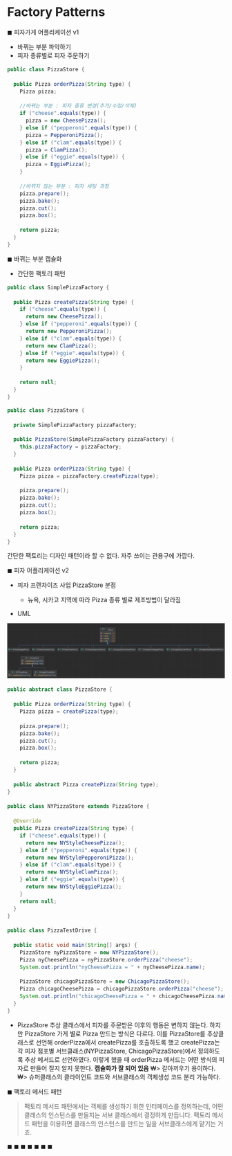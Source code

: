 # Factory Patterns

◼︎ 피자가게 어플리케이션 v1

- 바뀌는 부분 파악하기
- 피자 종류별로 피자 주문하기

```java
public class PizzaStore {

  public Pizza orderPizza(String type) {
    Pizza pizza;

    //바뀌는 부분 : 피자 종류 변경(추가/수정/삭제)
    if ("cheese".equals(type)) {
      pizza = new CheesePizza();
    } else if ("pepperoni".equals(type)) {
      pizza = PepperoniPizza();
    } else if ("clam".equals(type)) {
      pizza = ClamPizza();
    } else if ("eggie".equals(type)) {
      pizza = EggiePizza();
    }

    //바뀌지 않는 부분 : 피자 세팅 과정
    pizza.prepare();
    pizza.bake();
    pizza.cut();
    pizza.box();

    return pizza;
  }
}
```

◼︎ 바뀌는 부분 캡슐화

- 간단한 팩토리 패턴

```java
public class SimplePizzaFactory {

  public Pizza createPizza(String type) {
    if ("cheese".equals(type)) {
      return new CheesePizza();
    } else if ("pepperoni".equals(type)) {
      return new PepperoniPizza();
    } else if ("clam".equals(type)) {
      return new ClamPizza();
    } else if ("eggie".equals(type)) {
      return new EggiePizza();
    }

    return null;
  }
}
```

```java
public class PizzaStore {

  private SimplePizzaFactory pizzaFactory;

  public PizzaStore(SimplePizzaFactory pizzaFactory) {
    this.pizzaFactory = pizzaFactory;
  }

  public Pizza orderPizza(String type) {
    Pizza pizza = pizzaFactory.createPizza(type);

    pizza.prepare();
    pizza.bake();
    pizza.cut();
    pizza.box();

    return pizza;
  }
}
```

간단한 팩토리는 디자인 패턴이라 할 수 없다. 자주 쓰이는 관용구에 가깝다.

◼︎ 피자 어플리케이션 v2

- 피자 프랜차이즈 사업 PizzaStore 분점
    - 뉴욕, 시카고 지역에 따라 Pizza 종류 별로 제조방법이 달라짐

- UML

![v2-UML.png](v2-UML.png)

```java
public abstract class PizzaStore {

  public Pizza orderPizza(String type) {
    Pizza pizza = createPizza(type);

    pizza.prepare();
    pizza.bake();
    pizza.cut();
    pizza.box();

    return pizza;
  }

  public abstract Pizza createPizza(String type);
}

public class NYPizzaStore extends PizzaStore {

  @Override
  public Pizza createPizza(String type) {
    if ("cheese".equals(type)) {
      return new NYStyleCheesePizza();
    } else if ("pepperoni".equals(type)) {
      return new NYStylePepperoniPizza();
    } else if ("clam".equals(type)) {
      return new NYStyleClamPizza();
    } else if ("eggie".equals(type)) {
      return new NYStyleEggiePizza();
    }
    return null;
  }
}

public class PizzaTestDrive {

  public static void main(String[] args) {
    PizzaStore nyPizzaStore = new NYPizzaStore();
    Pizza nyCheesePizza = nyPizzaStore.orderPizza("cheese");
    System.out.println("nyCheesePizza = " + nyCheesePizza.name);

    PizzaStore chicagoPizzaStore = new ChicagoPizzaStore();
    Pizza chicagoCheesePizza = chicagoPizzaStore.orderPizza("cheese");
    System.out.println("chicagoCheesePizza = " + chicagoCheesePizza.name);
  }
}

```

- PizzaStore 추상 클래스에서 피자를 주문받은 이후의 행동은 변하지 않는다.
  하지만 PizzaStore 가게 별로 Pizza 만드는 방식은 다르다.
  이를 PizzaStore를 추상클래스로 선언해 orderPizza에서 createPizza를 호출하도록 했고
  createPizza는 각 피자 점포별 서브클래스(NYPizzaStore, ChicagoPizzaStore)에서 정의하도록 추상 메서드로 선언하였다.
  이렇게 했을 때 orderPizza 메서드는 어떤 방식의 피자로 만들어 질지 알지 못한다.
  **캡슐화가 잘 되어 있음**
  ₩> 갈아끼우기 용이하다.
  ₩> 슈퍼클래스의 클라이언트 코드와 서브클래스의 객체생성 코드 분리 가능하다.

◼︎ 팩토리 메서드 패턴

> 팩토리 메서드 패턴에서는 객체를 생성하기 위한 인터페이스를 정의하는데, 어떤 클래스의 인스턴스를 만들지는 서브 클래스에서 결정하게 만듭니다.
> 팩토리 메서드 패턴을 이용하면 클래스의 인스턴스를 만드는 일을 서브클래스에게 맡기는 거죠.


◼︎
◼︎
◼︎
◼︎
◼︎
◼︎
◼︎ 